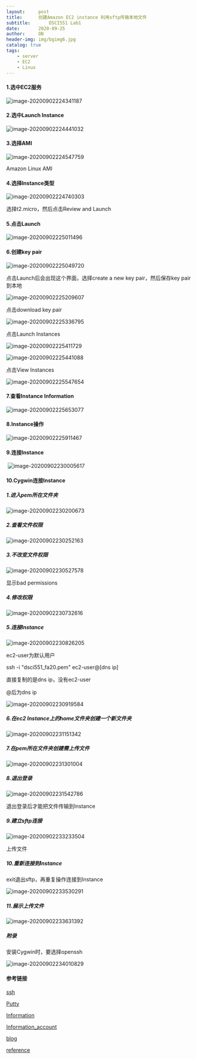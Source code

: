 ```yaml
---
layout:		post
title:		创建Amazon EC2 instance 利用sftp传输本地文件 
subtitle:		DSCI551 Lab1
date:		2020-09-25
author:		OB
header-img: img/bgimg6.jpg
catalog: true
tags:
	- server
	- EC2
	- Linux
---
```




#### 1.选中EC2服务

![image-20200902224341187](C:\Users\11849\AppData\Roaming\Typora\typora-user-images\image-20200902224341187.png)

#### 2.选中Launch Instance

![image-20200902224441032](C:\Users\11849\AppData\Roaming\Typora\typora-user-images\image-20200902224441032.png)

#### 3.选择AMI

![image-20200902224547759](C:\Users\11849\AppData\Roaming\Typora\typora-user-images\image-20200902224547759.png)

Amazon Linux AMI

#### 4.选择Instance类型

![image-20200902224740303](C:\Users\11849\AppData\Roaming\Typora\typora-user-images\image-20200902224740303.png)

选择t2.micro，然后点击Review and Launch

#### 5.点击Launch

![image-20200902225011496](C:\Users\11849\AppData\Roaming\Typora\typora-user-images\image-20200902225011496.png)

#### 6.创建key pair

![image-20200902225049720](C:\Users\11849\AppData\Roaming\Typora\typora-user-images\image-20200902225049720.png)

点击Launch后会出现这个界面，选择create a new key pair，然后保存key pair到本地

![image-20200902225209607](C:\Users\11849\AppData\Roaming\Typora\typora-user-images\image-20200902225209607.png)

点击download key pair

![image-20200902225336795](C:\Users\11849\AppData\Roaming\Typora\typora-user-images\image-20200902225336795.png)

点击Launch Instances

![image-20200902225411729](C:\Users\11849\AppData\Roaming\Typora\typora-user-images\image-20200902225411729.png)

![image-20200902225441088](C:\Users\11849\AppData\Roaming\Typora\typora-user-images\image-20200902225441088.png)

点击View Instances

![image-20200902225547654](C:\Users\11849\AppData\Roaming\Typora\typora-user-images\image-20200902225547654.png)

#### 7.查看Instance Information

![image-20200902225653077](C:\Users\11849\AppData\Roaming\Typora\typora-user-images\image-20200902225653077.png)

#### 8.Instance操作

![image-20200902225911467](C:\Users\11849\AppData\Roaming\Typora\typora-user-images\image-20200902225911467.png)

#### 9.连接Instance

​	![image-20200902230005617](C:\Users\11849\AppData\Roaming\Typora\typora-user-images\image-20200902230005617.png)

#### 10.Cygwin连接Instance

##### 1.进入pem所在文件夹

![image-20200902230200673](C:\Users\11849\AppData\Roaming\Typora\typora-user-images\image-20200902230200673.png)

##### 2.查看文件权限

![image-20200902230252163](C:\Users\11849\AppData\Roaming\Typora\typora-user-images\image-20200902230252163.png)

##### 3.不改变文件权限

![image-20200902230527578](C:\Users\11849\AppData\Roaming\Typora\typora-user-images\image-20200902230527578.png)

显示bad permissions

##### 4.修改权限

![image-20200902230732616](C:\Users\11849\AppData\Roaming\Typora\typora-user-images\image-20200902230732616.png)

##### 5.连接Instance

![image-20200902230826205](C:\Users\11849\AppData\Roaming\Typora\typora-user-images\image-20200902230826205.png)

ec2-user为默认用户

ssh -i "dsci551_fa20.pem" ec2-user@[dns ip]

直接复制的是dns ip，没有ec2-user

@后为dns ip

![image-20200902230919584](C:\Users\11849\AppData\Roaming\Typora\typora-user-images\image-20200902230919584.png)

##### 6.在ec2 Instance上的home文件夹创建一个新文件夹

![image-20200902231151342](C:\Users\11849\AppData\Roaming\Typora\typora-user-images\image-20200902231151342.png)

##### 7.在pem所在文件夹创建需上传文件

![image-20200902231301004](C:\Users\11849\AppData\Roaming\Typora\typora-user-images\image-20200902231301004.png)

##### 8.退出登录

![image-20200902231542786](C:\Users\11849\AppData\Roaming\Typora\typora-user-images\image-20200902231542786.png)

退出登录后才能把文件传输到Instance

##### 9.建立sftp连接

![image-20200902233233504](C:\Users\11849\AppData\Roaming\Typora\typora-user-images\image-20200902233233504.png)

上传文件

##### 10.重新连接到Instance

exit退出sftp，再重复操作连接到Instance

![image-20200902233530291](C:\Users\11849\AppData\Roaming\Typora\typora-user-images\image-20200902233530291.png)

##### 11.展示上传文件

![image-20200902233631392](C:\Users\11849\AppData\Roaming\Typora\typora-user-images\image-20200902233631392.png)

##### 附录

安装Cygwin时，要选择openssh

![image-20200902234010829](C:\Users\11849\AppData\Roaming\Typora\typora-user-images\image-20200902234010829.png)

#### 参考链接

[ssh](https://docs.aws.amazon.com/AWSEC2/latest/UserGuide/AccessingInstancesLinux.html)

[Putty](https://docs.aws.amazon.com/AWSEC2/latest/UserGuide/putty.html?icmpid=docs_ec2_console#putty-private-key)

[Information](https://docs.aws.amazon.com/AWSEC2/latest/UserGuide/connection-prereqs.html#connection-prereqs-get-info-about-instance)

[Information_account](https://docs.aws.amazon.com/AWSEC2/latest/UserGuide/managing-users.html)

[blog](https://kb.iu.edu/d/akqg)

[reference](https://www.digitalocean.com/community/tutorials/how-to-use-sftp-to-securely-transfer-files-with-a-remote-server)